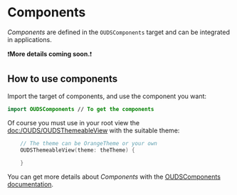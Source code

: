 # Components
  
_Components_ are defined in the `OUDSComponents` target and can be integrated in applications.

❗**More details coming soon.**❗

## How to use components

Import the target of components, and use the component you want:

```swift
import OUDSComponents // To get the components
```

Of course you must use in your root view the <doc:/OUDS/OUDSThemeableView> with the suitable theme:

```swift
    // The theme can be OrangeTheme or your own
    OUDSThemeableView(theme: theTheme) {
        
    }
``` 

You can get more details about _Components_ with the [OUDSComponents documentation](https://ios.unified-design-system.orange.com/documentation/oudstokenscomponent/).
